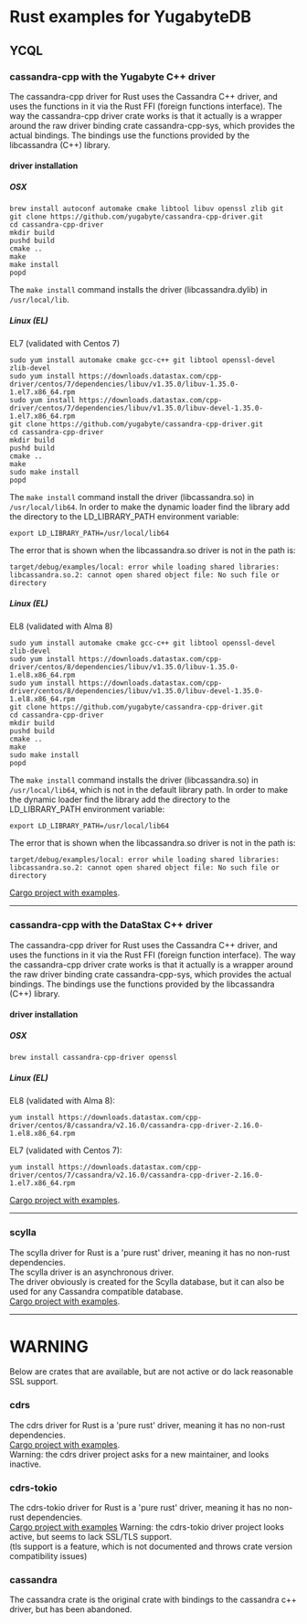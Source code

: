 # Rust examples for YugabyteDB

## YCQL
### cassandra-cpp with the Yugabyte C++ driver
The cassandra-cpp driver for Rust uses the Cassandra C++ driver, and uses the functions in it via the Rust FFI (foreign functions interface).
The way the cassandra-cpp driver crate works is that it actually is a wrapper around the raw driver binding crate cassandra-cpp-sys, which provides the actual bindings.
The bindings use the functions provided by the libcassandra (C++) library.

#### driver installation
##### OSX
```shell
brew install autoconf automake cmake libtool libuv openssl zlib git
git clone https://github.com/yugabyte/cassandra-cpp-driver.git
cd cassandra-cpp-driver
mkdir build
pushd build
cmake ..
make
make install
popd
```
The `make install` command installs the driver (libcassandra.dylib) in `/usr/local/lib`.
##### Linux (EL)
EL7 (validated with Centos 7)
```shell
sudo yum install automake cmake gcc-c++ git libtool openssl-devel zlib-devel
sudo yum install https://downloads.datastax.com/cpp-driver/centos/7/dependencies/libuv/v1.35.0/libuv-1.35.0-1.el7.x86_64.rpm
sudo yum install https://downloads.datastax.com/cpp-driver/centos/7/dependencies/libuv/v1.35.0/libuv-devel-1.35.0-1.el7.x86_64.rpm
git clone https://github.com/yugabyte/cassandra-cpp-driver.git
cd cassandra-cpp-driver
mkdir build
pushd build
cmake ..
make
sudo make install
popd
```
The `make install` command install the driver (libcassandra.so) in `/usr/local/lib64`.
In order to make the dynamic loader find the library add the directory to the LD_LIBRARY_PATH environment variable:
```shell
export LD_LIBRARY_PATH=/usr/local/lib64
```
The error that is shown when the libcassandra.so driver is not in the path is:
```
target/debug/examples/local: error while loading shared libraries: libcassandra.so.2: cannot open shared object file: No such file or directory
```
##### Linux (EL)
EL8 (validated with Alma 8)
```shell
sudo yum install automake cmake gcc-c++ git libtool openssl-devel zlib-devel
sudo yum install https://downloads.datastax.com/cpp-driver/centos/8/dependencies/libuv/v1.35.0/libuv-1.35.0-1.el8.x86_64.rpm
sudo yum install https://downloads.datastax.com/cpp-driver/centos/8/dependencies/libuv/v1.35.0/libuv-devel-1.35.0-1.el8.x86_64.rpm
git clone https://github.com/yugabyte/cassandra-cpp-driver.git
cd cassandra-cpp-driver
mkdir build
pushd build
cmake ..
make
sudo make install
popd
```
The `make install` command installs the driver (libcassandra.so) in `/usr/local/lib64`, which is not in the default library path.
In order to make the dynamic loader find the library add the directory to the LD_LIBRARY_PATH environment variable:
```shell
export LD_LIBRARY_PATH=/usr/local/lib64
```
The error that is shown when the libcassandra.so driver is not in the path is:
```
target/debug/examples/local: error while loading shared libraries: libcassandra.so.2: cannot open shared object file: No such file or directory
```
[Cargo project with examples](cassandra-cpp).

----
### cassandra-cpp with the DataStax C++ driver
The cassandra-cpp driver for Rust uses the Cassandra C++ driver, and uses the functions in it via the Rust FFI (foreign function interface).
The way the cassandra-cpp driver crate works is that it actually is a wrapper around the raw driver binding crate cassandra-cpp-sys, which provides the actual bindings.
The bindings use the functions provided by the libcassandra (C++) library.

#### driver installation
##### OSX
```shell
brew install cassandra-cpp-driver openssl
```
##### Linux (EL)
EL8 (validated with Alma 8):
```shell
yum install https://downloads.datastax.com/cpp-driver/centos/8/cassandra/v2.16.0/cassandra-cpp-driver-2.16.0-1.el8.x86_64.rpm
```
EL7 (validated with Centos 7):
```shell
yum install https://downloads.datastax.com/cpp-driver/centos/7/cassandra/v2.16.0/cassandra-cpp-driver-2.16.0-1.el7.x86_64.rpm
```
[Cargo project with examples](cassandra-cpp).  

----
### scylla
The scylla driver for Rust is a 'pure rust' driver, meaning it has no non-rust dependencies.  
The scylla driver is an asynchronous driver.  
The driver obviously is created for the Scylla database, but it can also be used for any Cassandra compatible database.  
[Cargo project with examples](scylla).

---
# WARNING
Below are crates that are available, but are not active or do lack reasonable SSL support.

### cdrs
The cdrs driver for Rust is a 'pure rust' driver, meaning it has no non-rust dependencies.  
[Cargo project with examples](cdrs).  
Warning: the cdrs driver project asks for a new maintainer, and looks inactive.

### cdrs-tokio
The cdrs-tokio driver for Rust is a 'pure rust' driver, meaning it has no non-rust dependencies.  
[Cargo project with examples](cdrs_tokio)
Warning: the cdrs-tokio driver project looks active, but seems to lack SSL/TLS support.  
(tls support is a feature, which is not documented and throws crate version compatibility issues)

### cassandra
The cassandra crate is the original crate with bindings to the cassandra c++ driver, but has been abandoned.